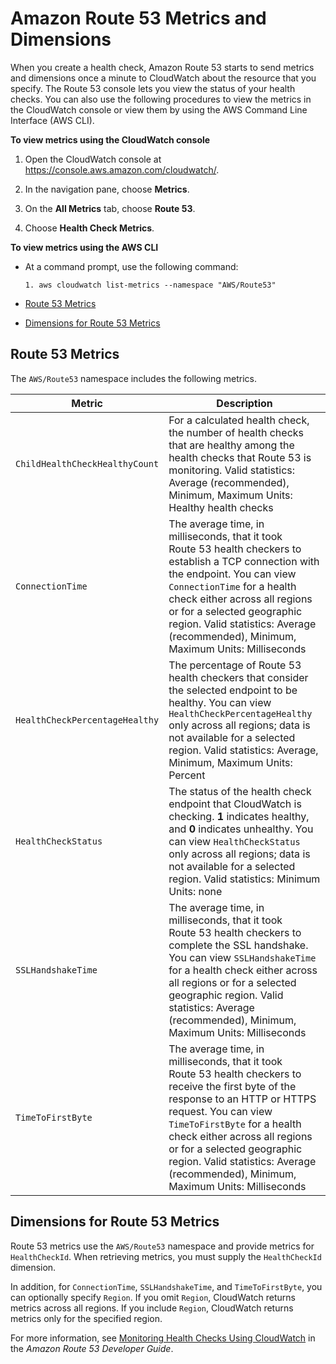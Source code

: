 # Amazon Route 53 Metrics and Dimensions<a name="metrics_dimensions"></a>

When you create a health check, Amazon Route 53 starts to send metrics and dimensions once a minute to CloudWatch about the resource that you specify\. The Route 53 console lets you view the status of your health checks\. You can also use the following procedures to view the metrics in the CloudWatch console or view them by using the AWS Command Line Interface \(AWS CLI\)\.

**To view metrics using the CloudWatch console**

1. Open the CloudWatch console at [https://console\.aws\.amazon\.com/cloudwatch/](https://console.aws.amazon.com/cloudwatch/)\.

1. In the navigation pane, choose **Metrics**\.

1. On the **All Metrics** tab, choose **Route 53**\.

1. Choose **Health Check Metrics**\.

**To view metrics using the AWS CLI**

+ At a command prompt, use the following command:

  ```
  1. aws cloudwatch list-metrics --namespace "AWS/Route53"
  ```


+ [Route 53 Metrics](#route-53-metrics-list)
+ [Dimensions for Route 53 Metrics](#route-53-metrics-dimensions)

## Route 53 Metrics<a name="route-53-metrics-list"></a>

The `AWS/Route53` namespace includes the following metrics\.


| Metric | Description | 
| --- | --- | 
|  `ChildHealthCheckHealthyCount`  |  For a calculated health check, the number of health checks that are healthy among the health checks that Route 53 is monitoring\. Valid statistics: Average \(recommended\), Minimum, Maximum Units: Healthy health checks  | 
|  `ConnectionTime`  |  The average time, in milliseconds, that it took Route 53 health checkers to establish a TCP connection with the endpoint\. You can view `ConnectionTime` for a health check either across all regions or for a selected geographic region\. Valid statistics: Average \(recommended\), Minimum, Maximum Units: Milliseconds  | 
|  `HealthCheckPercentageHealthy`  |  The percentage of Route 53 health checkers that consider the selected endpoint to be healthy\. You can view `HealthCheckPercentageHealthy` only across all regions; data is not available for a selected region\. Valid statistics: Average, Minimum, Maximum Units: Percent  | 
|  `HealthCheckStatus`  |  The status of the health check endpoint that CloudWatch is checking\. **1** indicates healthy, and **0** indicates unhealthy\. You can view `HealthCheckStatus` only across all regions; data is not available for a selected region\. Valid statistics: Minimum Units: none  | 
|  `SSLHandshakeTime`  |  The average time, in milliseconds, that it took Route 53 health checkers to complete the SSL handshake\. You can view `SSLHandshakeTime` for a health check either across all regions or for a selected geographic region\. Valid statistics: Average \(recommended\), Minimum, Maximum Units: Milliseconds  | 
|  `TimeToFirstByte`  |  The average time, in milliseconds, that it took Route 53 health checkers to receive the first byte of the response to an HTTP or HTTPS request\. You can view `TimeToFirstByte` for a health check either across all regions or for a selected geographic region\. Valid statistics: Average \(recommended\), Minimum, Maximum Units: Milliseconds  | 

## Dimensions for Route 53 Metrics<a name="route-53-metrics-dimensions"></a>

Route 53 metrics use the `AWS/Route53` namespace and provide metrics for `HealthCheckId`\. When retrieving metrics, you must supply the `HealthCheckId` dimension\.

In addition, for `ConnectionTime`, `SSLHandshakeTime`, and `TimeToFirstByte`, you can optionally specify `Region`\. If you omit `Region`, CloudWatch returns metrics across all regions\. If you include `Region`, CloudWatch returns metrics only for the specified region\.

For more information, see [Monitoring Health Checks Using CloudWatch](http://docs.aws.amazon.com/Route53/latest/DeveloperGuide/monitoring-health-checks.html) in the *Amazon Route 53 Developer Guide*\.